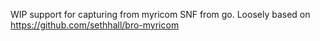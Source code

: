WIP support for capturing from myricom SNF from go.  Loosely based on https://github.com/sethhall/bro-myricom
